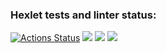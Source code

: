 ### Hexlet tests and linter status:
[![Actions Status](https://github.com/ZimovinMY/php-project-45/actions/workflows/hexlet-check.yml/badge.svg)](https://github.com/ZimovinMY/php-project-45/actions)
<a href="https://codeclimate.com/github/ZimovinMY/php-project-45/maintainability"><img src="https://api.codeclimate.com/v1/badges/cc5768fa4dd4e1019794/maintainability" /></a>
<a href="https://asciinema.org/a/M2f2WmcuvXmZqVQRMYMKnQd7x" target="_blank"><img src="https://asciinema.org/a/M2f2WmcuvXmZqVQRMYMKnQd7x.svg" /></a>
<a href="https://asciinema.org/a/Z3irOEcfooROuUCDNUt4R0f8w" target="_blank"><img src="https://asciinema.org/a/Z3irOEcfooROuUCDNUt4R0f8w.svg" /></a>
